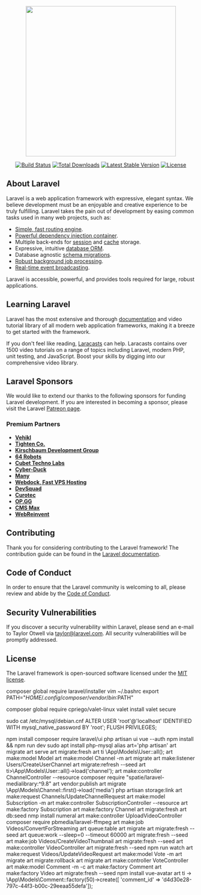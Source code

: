 <p align="center"><a href="https://laravel.com" target="_blank"><img src="https://raw.githubusercontent.com/laravel/art/master/logo-lockup/5%20SVG/2%20CMYK/1%20Full%20Color/laravel-logolockup-cmyk-red.svg" width="400"></a></p>

<p align="center">
<a href="https://travis-ci.org/laravel/framework"><img src="https://travis-ci.org/laravel/framework.svg" alt="Build Status"></a>
<a href="https://packagist.org/packages/laravel/framework"><img src="https://img.shields.io/packagist/dt/laravel/framework" alt="Total Downloads"></a>
<a href="https://packagist.org/packages/laravel/framework"><img src="https://img.shields.io/packagist/v/laravel/framework" alt="Latest Stable Version"></a>
<a href="https://packagist.org/packages/laravel/framework"><img src="https://img.shields.io/packagist/l/laravel/framework" alt="License"></a>
</p>

## About Laravel

Laravel is a web application framework with expressive, elegant syntax. We believe development must be an enjoyable and creative experience to be truly fulfilling. Laravel takes the pain out of development by easing common tasks used in many web projects, such as:

- [Simple, fast routing engine](https://laravel.com/docs/routing).
- [Powerful dependency injection container](https://laravel.com/docs/container).
- Multiple back-ends for [session](https://laravel.com/docs/session) and [cache](https://laravel.com/docs/cache) storage.
- Expressive, intuitive [database ORM](https://laravel.com/docs/eloquent).
- Database agnostic [schema migrations](https://laravel.com/docs/migrations).
- [Robust background job processing](https://laravel.com/docs/queues).
- [Real-time event broadcasting](https://laravel.com/docs/broadcasting).

Laravel is accessible, powerful, and provides tools required for large, robust applications.

## Learning Laravel

Laravel has the most extensive and thorough [documentation](https://laravel.com/docs) and video tutorial library of all modern web application frameworks, making it a breeze to get started with the framework.

If you don't feel like reading, [Laracasts](https://laracasts.com) can help. Laracasts contains over 1500 video tutorials on a range of topics including Laravel, modern PHP, unit testing, and JavaScript. Boost your skills by digging into our comprehensive video library.

## Laravel Sponsors

We would like to extend our thanks to the following sponsors for funding Laravel development. If you are interested in becoming a sponsor, please visit the Laravel [Patreon page](https://patreon.com/taylorotwell).

### Premium Partners

- **[Vehikl](https://vehikl.com/)**
- **[Tighten Co.](https://tighten.co)**
- **[Kirschbaum Development Group](https://kirschbaumdevelopment.com)**
- **[64 Robots](https://64robots.com)**
- **[Cubet Techno Labs](https://cubettech.com)**
- **[Cyber-Duck](https://cyber-duck.co.uk)**
- **[Many](https://www.many.co.uk)**
- **[Webdock, Fast VPS Hosting](https://www.webdock.io/en)**
- **[DevSquad](https://devsquad.com)**
- **[Curotec](https://www.curotec.com/services/technologies/laravel/)**
- **[OP.GG](https://op.gg)**
- **[CMS Max](https://www.cmsmax.com/)**
- **[WebReinvent](https://webreinvent.com/?utm_source=laravel&utm_medium=github&utm_campaign=patreon-sponsors)**

## Contributing

Thank you for considering contributing to the Laravel framework! The contribution guide can be found in the [Laravel documentation](https://laravel.com/docs/contributions).

## Code of Conduct

In order to ensure that the Laravel community is welcoming to all, please review and abide by the [Code of Conduct](https://laravel.com/docs/contributions#code-of-conduct).

## Security Vulnerabilities

If you discover a security vulnerability within Laravel, please send an e-mail to Taylor Otwell via [taylor@laravel.com](mailto:taylor@laravel.com). All security vulnerabilities will be promptly addressed.

## License

The Laravel framework is open-sourced software licensed under the [MIT license](https://opensource.org/licenses/MIT).


composer global require laravel/installer
vim ~/.bashrc
export PATH="$HOME/.config/composer/vendor/bin:$PATH"

composer global require cpriego/valet-linux
valet install
valet secure


sudo cat /etc/mysql/debian.cnf
ALTER USER 'root'@'localhost' IDENTIFIED WITH mysql_native_password BY 'root';
FLUSH PRIVILEGES;

npm install
composer require laravel/ui
php artisan ui vue --auth
npm install && npm run dev
sudo apt install php-mysql
alias art='php artisan'
art migrate
art serve
art migrate:fresh
art ti
\App\Models\User::all();
art make:model Model
art make:model Channel -m
art migrate
art make:listener Users/CreateUserChannel
art migrate:refresh --seed
art ti>\App\Models\User::all()->load('channel');
art make:controller ChannelController --resource
composer require "spatie/laravel-medialibrary:^9.8"
art vendor:publish
art migrate
\App\Models\Channel::first()->load('media')
php artisan storage:link
art make:request Channels/UpdateChannelRequest
art make:model Subscription -m
art make:controller SubscriptionController --resource
art make:factory Subscription
art make:factory Channel
art migrate:fresh
art db:seed
nmp install numeral
art make:controller UploadVideoController
composer require pbmedia/laravel-ffmpeg
art make:job Videos/ConvertForStreaming
art queue:table
art migrate
art migrate:fresh --seed
art queue:work --sleep=0 --timeout 60000
art migrate:fresh --seed
art make:job Videos/CreateVideoThumbnail
art migrate:fresh --seed
art make:controller VideoController
art migrate:fresh --seed
npm run watch
art make:request Videos/UpdateVideoRequest
art make:model Vote -m
art migrate
art migrate:rollback
art migrate
art make:controller VoteController
art make:model Comment -m -c
art make:factory Comment
art make:factory Video
art migrate:fresh --seed
npm install vue-avatar
art ti ->  \App\Models\Comment::factory(50)->create([ 'comment_id' => 'd4d30e28-797c-44f3-b00c-29eeaa55defa']);
